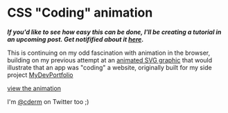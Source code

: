 # CSS "Coding" animation

***If you'd like to see how easy this can be done, I'll be creating a tutorial in an upcoming post. Get notifified about it [here](http://chrisdermody.com/subscribing/?utm_source=github&utm_medium=css-loader-repo&utm_campaign=eng_mark).***

This is continuing on my odd fascination with animation in the browser, building on my previous attempt at an [animated SVG graphic](http://chrisdermody.com/animated-svg-loader-mydevportfol-io/) that would illustrate that an app was "coding" a website, originally built for my side project [MyDevPortfolio](https://mydevportfol.io)

[view the animation](https://chippd.github.io/css_loading_animation/)


I'm [@cderm](https://twitter.com/cderm) on Twitter too ;)


